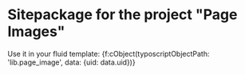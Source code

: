 Sitepackage for the project "Page Images"
==============================================================

Use it in your fluid template:
{f:cObject(typoscriptObjectPath: 'lib.page_image', data: {uid: data.uid})} 